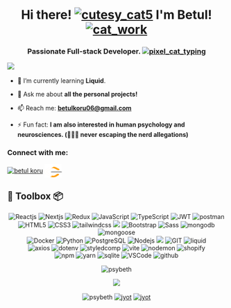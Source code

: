 <h1 align="center"> Hi there!  <a href="https://emoji.gg/emoji/27056-cutesy-cat5"><img src="https://cdn3.emoji.gg/emojis/27056-cutesy-cat5.png" width="64px" height="64px" alt="cutesy_cat5"></a> I'm Betul! <a href="https://emoji.gg/emoji/8443-cat-work"><img src="https://cdn3.emoji.gg/emojis/8443-cat-work.png" width="64px" height="64px" alt="cat_work"></a> </h1>


<h3 align="center">Passionate Full-stack Developer. <a href="https://emoji.gg/emoji/1188-pixel-cat-typing"><img src="https://cdn3.emoji.gg/emojis/1188-pixel-cat-typing.gif" width="64px" height="64px" alt="pixel_cat_typing"></a> </h3>

![](https://komarev.com/ghpvc/?username=psyBeth&color=blueviolet)

- 🌱 I’m currently learning **Liquid**.

- 💬 Ask me about **all the personal projects!**

- 📫 Reach me: **betulkoru06@gmail.com**

- ⚡ Fun fact: **I am also interested in human psychology and neurosciences. (☝🏻🤓 never escaping the nerd allegations)**



<h3 align="left">Connect with me:</h3>
<p align="left">
<a href="https://www.linkedin.com/in/betul-koru-2303192ab/" target="blank"><img align="center" src="https://raw.githubusercontent.com/rahuldkjain/github-profile-readme-generator/master/src/images/icons/Social/linked-in-alt.svg" alt="betul koru" height="30" width="40" /></a>
<a href="https://leetcode.com/u/BetulKoru/" target="blank"><img align="center" src="https://raw.githubusercontent.com/SubhadeepZilong/SubhadeepZilong/main/icons/Social/leet-code.svg" alt="subhadeepchakraborty555" height="30" width="40" /></a>
</p>

<h2 align="left">🚀 Toolbox 📦</h2>
<div align="center">
<img src="https://shields.io/badge/react-black?logo=react&style=for-the-badge"  alt="Reactjs"  />
<img src="https://img.shields.io/badge/Next-black?style=for-the-badge&logo=next.js&logoColor=white" alt="Nextjs"  />
<img src="https://img.shields.io/badge/redux-%23593d88.svg?style=for-the-badge&logo=redux&logoColor=white"  alt="Redux" />      
<img src="https://img.shields.io/badge/JavaScript-323330?style=for-the-badge&logo=javascript&logoColor=F7DF1E"    alt="JavaScript"  />
<img src="https://img.shields.io/badge/typescript-%23007ACC.svg?style=for-the-badge&logo=typescript&logoColor=white"  alt="TypeScript"  />
  <img src="https://camo.githubusercontent.com/322e00b16225c13b1083903d0902d8fb6cfc649dfd1e627ba22f3d560d49ba72/68747470733a2f2f696d672e736869656c64732e696f2f7374617469632f76313f7374796c653d666f722d7468652d6261646765266d6573736167653d4a534f4e2b5765622b546f6b656e7326636f6c6f723d303030303030266c6f676f3d4a534f4e2b5765622b546f6b656e73266c6f676f436f6c6f723d464646464646266c6162656c3d"  alt="JWT"  />
<img src="https://camo.githubusercontent.com/71a34634bb85d9ab1a72278628277abf1d8625f2afaf9c17399108f1c6b2e278/68747470733a2f2f696d672e736869656c64732e696f2f7374617469632f76313f7374796c653d666f722d7468652d6261646765266d6573736167653d506f73746d616e26636f6c6f723d464636433337266c6f676f3d506f73746d616e266c6f676f436f6c6f723d464646464646266c6162656c3d" alt="postman" />
</br>
<img src="https://img.shields.io/badge/HTML5-E34F26?style=for-the-badge&logo=html5&logoColor=white" alt="HTML5"  />
<img src="https://img.shields.io/badge/CSS3-1572B6?style=for-the-badge&logo=css3&logoColor=white"   alt="CSS3"  />
<img src="https://img.shields.io/badge/tailwindcss-%2338B2AC.svg?style=for-the-badge&logo=tailwind-css&logoColor=white" alt="tailwindcss" />
<img src="https://img.shields.io/badge/MUI-%230081CB.svg?style=for-the-badge&logo=mui&logoColor=white" />
<img src="https://img.shields.io/badge/Bootstrap-563D7C?style=for-the-badge&logo=bootstrap&logoColor=white" alt="Bootstrap" />
<img src="https://img.shields.io/badge/Sass-CC6699?style=for-the-badge&logo=sass&logoColor=white" alt="Sass"  />
<img src="https://camo.githubusercontent.com/764c06697d33237b315a6ac5f6982490d80961f341e7d7853c73bf4cf0036a6b/68747470733a2f2f696d672e736869656c64732e696f2f7374617469632f76313f7374796c653d666f722d7468652d6261646765266d6573736167653d4d6f6e676f444226636f6c6f723d343741323438266c6f676f3d4d6f6e676f4442266c6f676f436f6c6f723d464646464646266c6162656c3d" alt="mongodb"  />
<img src="https://camo.githubusercontent.com/59f11ace5ccac3eb53cd8789b2bfa9f0fd5fa8bf64dd666b13c6c1684042b2bd/68747470733a2f2f696d672e736869656c64732e696f2f7374617469632f76313f7374796c653d666f722d7468652d6261646765266d6573736167653d4d6f6e676f6f736526636f6c6f723d383830303030266c6f676f3d4d6f6e676f6f7365266c6f676f436f6c6f723d464646464646266c6162656c3d" alt="mongoose" />
</br>
<img src= "https://img.shields.io/badge/docker-%230db7ed.svg?style=for-the-badge&logo=docker&logoColor=white" alt="Docker"  />
<img src="https://img.shields.io/badge/Python-14354C?style=for-the-badge&logo=python&logoColor=white"  alt="Python"  />
<img src="https://img.shields.io/badge/PostgreSQL-316192?style=for-the-badge&logo=postgresql&logoColor=white"  alt="PostgreSQL"  />
<img src="https://img.shields.io/badge/Node.js-43853D?style=for-the-badge&logo=node.js&logoColor=white"   alt="Nodejs"  />
<img src="https://img.shields.io/badge/express.js-%23404d59.svg?style=for-the-badge&logo=express&logoColor=%2361DAFB"  />
<img src="https://img.shields.io/badge/GIT-E44C30?style=for-the-badge&logo=git&logoColor=white" alt="GIT"  />
<img src="https://img.shields.io/badge/liquid-1E90FF?style=for-the-badge" alt="liquid" />
</br>
<img src="https://camo.githubusercontent.com/1607d954633471415b6490bfb6f92e50983acfe76bcb69f9f994703f62788e15/68747470733a2f2f696d672e736869656c64732e696f2f7374617469632f76313f7374796c653d666f722d7468652d6261646765266d6573736167653d4178696f7326636f6c6f723d354132394534266c6f676f3d4178696f73266c6f676f436f6c6f723d464646464646266c6162656c3d" alt="axios" />
<img src="https://img.shields.io/badge/Dotenv-FFFFFF?style=for-the-badge&logo=dotenv" alt="dotenv" />
<img src="https://img.shields.io/badge/Styled_Components-FFC0CB?style=for-the-badge&logo=styledcomponents" alt="styledcomp" />
<img src="https://img.shields.io/badge/Vite-D1C4E9?style=for-the-badge&logo=vite" alt="vite" />
<img src="https://img.shields.io/badge/Nodemon-808080?style=for-the-badge&logo=nodemon" alt="nodemon" />
<img src="https://img.shields.io/badge/shopify-F0FFF0?style=for-the-badge&logo=shopify" alt="shopify" />
</br>
<img src="https://img.shields.io/badge/npm-F44336?style=for-the-badge&logo=npm" alt="npm" />
<img src="https://img.shields.io/badge/yarn-87AFC7?style=for-the-badge&logo=yarn" alt="yarn" />
<img src="https://img.shields.io/badge/sqlite-151B54?style=for-the-badge&logo=sqlite" alt="sqlite" />
<img src="https://img.shields.io/badge/Visual_Studio_Code-0078D4?style=for-the-badge&logo=visual%20studio%20code&logoColor=white" alt="VSCode"  />
<img src="https://img.shields.io/badge/github-0000FF?style=for-the-badge&logo=github" alt="github" />

</div>

<div align="center">
<p>
  <img align="center" src="https://github-readme-streak-stats.herokuapp.com/?user=psybeth&" alt="psybeth" />
</p>
  <img  align=top flex-grow=1 src="https://leetcard.jacoblin.cool/BetulKoru?theme=dark&font=Nunito&ext=heatmap" /> 

<p>
  <img align="center" src="https://github-readme-stats.vercel.app/api/top-langs?username=psybeth&show_icons=true&locale=en&layout=compact" alt="psybeth" />
  <a href="https://leetcode.com/BetulKoru/" target="_blank"><img align="center" src="https://assets.leetcode.com/static_assets/marketing/2024-100.gif" alt="jyot" height="100" width="100" /></a>
  <a href="https://leetcode.com/BetulKoru/" target="_blank"><img align="center" src="https://assets.leetcode.com/static_assets/marketing/2024-50.gif" alt="jyot" height="100" width="100" /></a>
</p>
</div>




